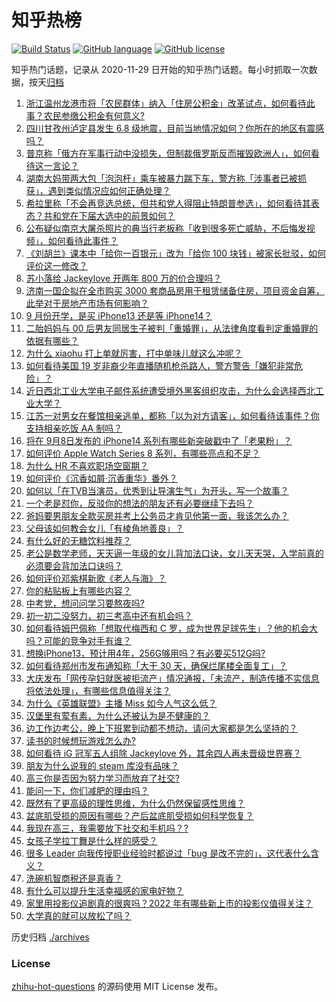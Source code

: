 # 知乎热榜
[![Build Status](https://github.com/ToWeLong/zhihu-hot-questions/workflows/CI/badge.svg)](https://github.com/ToWeLong/zhihu-hot-questions/actions)
[![GitHub language](https://img.shields.io/badge/language-golang-orange.svg)](https://golang.org/)
[![GitHub license](https://img.shields.io/github/license/ToWeLong/zhihu-hot-questions)](https://github.com/ToWeLong/zhihu-hot-questions/blob/main/LICENSE)

知乎热门话题，记录从 2020-11-29 日开始的知乎热门话题。每小时抓取一次数据，按天[归档](./archives)

<!-- BEGIN -->

1. [浙江温州龙港市将「农民群体」纳入「住房公积金」改革试点，如何看待此事？农民参缴公积金有何意义?](https://www.zhihu.com/question/552379337)
1. [四川甘孜州泸定县发生 6.8 级地震，目前当地情况如何？你所在的地区有震感吗？](https://www.zhihu.com/question/551889682)
1. [普京称「俄方在军事行动中没损失，但制裁俄罗斯反而摧毁欧洲人」，如何看待这一言论？](https://www.zhihu.com/question/552368392)
1. [湖南大妈带两大包「泡泡杆」乘车被暴力踹下车，警方称「涉事者已被抓获」，遇到类似情况应如何正确处理？](https://www.zhihu.com/question/552262608)
1. [希拉里称「不会再竞选总统，但共和党人得阻止特朗普参选」，如何看待其表态？共和党在下届大选中的前景如何？](https://www.zhihu.com/question/552251650)
1. [公布疑似南京大屠杀照片的典当行老板称「收到很多死亡威胁，不后悔发视频」，如何看待此事件？](https://www.zhihu.com/question/552223162)
1. [《刘胡兰》课本中「给你一百银元」改为「给你 100 块钱」被家长批驳，如何评价这一修改？](https://www.zhihu.com/question/552272668)
1. [苏小落给 Jackeylove 开两年 800 万的价合理吗？](https://www.zhihu.com/question/427660820)
1. [济南一国企拟在全市购买 3000 套商品房用于租赁储备住房，项目资金自筹，此举对于房地产市场有何影响？](https://www.zhihu.com/question/552365538)
1. [9 月份开学，是买 iPhone13 还是等 iPhone14？](https://www.zhihu.com/question/547143628)
1. [二胎妈妈与 00 后男友同居生子被判「重婚罪」，从法律角度看判定重婚罪的依据有哪些？](https://www.zhihu.com/question/552207693)
1. [为什么 xiaohu 打上单就厉害，打中单味儿就这么冲呢？](https://www.zhihu.com/question/551921522)
1. [如何看待美国 19 岁非裔少年直播随机枪杀路人，警方警告「嫌犯非常危险」？](https://www.zhihu.com/question/552394157)
1. [近日西北工业大学电子邮件系统遭受境外黑客组织攻击，为什么会选择西北工业大学？](https://www.zhihu.com/question/551930417)
1. [江苏一对男女在餐馆相亲逃单，都称「以为对方请客」，如何看待该事件？你支持相亲吃饭 AA 制吗？](https://www.zhihu.com/question/552235197)
1. [将在 9⽉8⽇发布的 iPhone14 系列有哪些新突破戳中了「⽼果粉」？](https://www.zhihu.com/question/552278338)
1. [如何评价 Apple Watch Series 8 系列，有哪些亮点和不足？](https://www.zhihu.com/question/552348593)
1. [为什么 HR 不喜欢职场空窗期？](https://www.zhihu.com/question/484805276)
1. [如何评价《沉香如屑·沉香重华》番外？](https://www.zhihu.com/question/552312228)
1. [如何以「在TVB当演员，优秀到让导演生气」为开头，写一个故事？](https://www.zhihu.com/question/552327353)
1. [一个老是怼你，反驳你的想法的朋友还有必要继续下去吗？](https://www.zhihu.com/question/552388558)
1. [爸妈要男朋友全款买房并考上公务员才肯见他第一面，我该怎么办？](https://www.zhihu.com/question/550231926)
1. [父母该如何教会女儿「有棱角地善良」？](https://www.zhihu.com/question/551282630)
1. [有什么好的无糖饮料推荐？](https://www.zhihu.com/question/326609265)
1. [老公是数学老师，天天逼一年级的女儿背加法口诀，女儿天天哭，入学前真的必须要会背加法口诀吗？](https://www.zhihu.com/question/552056435)
1. [如何评价邓紫棋新歌《老人与海》？](https://www.zhihu.com/question/551969680)
1. [你的粘贴板上有哪些内容？](https://www.zhihu.com/question/551938887)
1. [中考党，想问问学习要熬夜吗?](https://www.zhihu.com/question/552312605)
1. [初一初二没努力，初三考高中还有机会吗？](https://www.zhihu.com/question/552195809)
1. [如何看待姆巴佩称「想取代梅西和 C 罗，成为世界足球先生」？他的机会大吗？可能的竞争对手有谁？](https://www.zhihu.com/question/552234336)
1. [想换iPhone13，预计用4年，256G够用吗？有必要买512G吗?](https://www.zhihu.com/question/486958475)
1. [如何看待郑州市发布通知称「大干 30 天，确保烂尾楼全面复工」？](https://www.zhihu.com/question/552289523)
1. [大庆发布「网传孕妇就医被拒流产」情况通报，「未流产，制造传播不实信息将依法处理」，有哪些信息值得关注？](https://www.zhihu.com/question/552424853)
1. [为什么《英雄联盟》主播 Miss 如今人气这么低？](https://www.zhihu.com/question/375005341)
1. [汉堡里有荤有素，为什么还被认为是不健康的？](https://www.zhihu.com/question/22988161)
1. [边工作边考公，晚上下班累到动都不想动，请问大家都是怎么坚持的？](https://www.zhihu.com/question/331496179)
1. [读书的时候想玩游戏怎么办?](https://www.zhihu.com/question/552109982)
1. [如何看待 iG 冠军五人组除 Jackeylove 外，其余四人再未晋级世界赛？](https://www.zhihu.com/question/552022238)
1. [朋友为什么说我的 steam 库没有品味？](https://www.zhihu.com/question/538896993)
1. [高三你是否因为努力学习而放弃了社交?](https://www.zhihu.com/question/552003409)
1. [能问一下，你们减肥的理由吗？](https://www.zhihu.com/question/552123814)
1. [既然有了更高级的理性思维，为什么仍然保留感性思维？](https://www.zhihu.com/question/551797595)
1. [盆底肌受损的原因有哪些？产后盆底肌受损如何科学恢复？](https://www.zhihu.com/question/551871322)
1. [我现在高三，我需要放下社交和手机吗？?](https://www.zhihu.com/question/552131312)
1. [女孩子学拉丁舞是什么样的感受？](https://www.zhihu.com/question/43088986)
1. [很多 Leader 向我传授职业经验时都说过「bug 是改不完的」，这代表什么含义？](https://www.zhihu.com/question/443388212)
1. [洗碗机智商税还是真香？](https://www.zhihu.com/question/543829982)
1. [有什么可以提升生活幸福感的家电好物？](https://www.zhihu.com/question/512807950)
1. [家里用投影仪追剧真的很爽吗？2022 年有哪些新上市的投影仪值得关注？](https://www.zhihu.com/question/552202173)
1. [大学真的就可以放松了吗？](https://www.zhihu.com/question/551642359)

<!-- END -->

历史归档 [./archives](./archives)


### License
[zhihu-hot-questions](https://github.com/towelong/zhihu-hot-questions) 的源码使用 MIT License 发布。